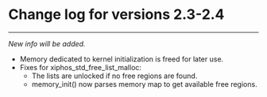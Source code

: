 # Change log for versions 2.3-2.4
---
*New info will be added.*

- Memory dedicated to kernel initialization is freed for later use.
- Fixes for xiphos_std_free_list_malloc:
  - The lists are unlocked if no free regions are found.
  - memory_init() now parses memory map to get available free regions.
